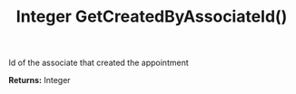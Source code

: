 ﻿---
uid: crmscript_ref_NSAppointment_GetCreatedByAssociateId
title: Integer GetCreatedByAssociateId()
intellisense: NSAppointment.GetCreatedByAssociateId
keywords: NSAppointment, GetCreatedByAssociateId
so.topic: reference
---

Id of the associate that created the appointment

**Returns:** Integer


